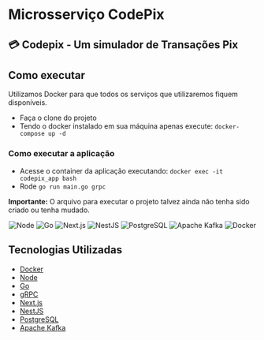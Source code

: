 # Microsserviço CodePix

## 💳 Codepix - Um simulador de Transações Pix

## Como executar

Utilizamos Docker para que todos os serviços que utilizaremos fiquem disponíveis.

- Faça o clone do projeto
- Tendo o docker instalado em sua máquina apenas execute:
`docker-compose up -d`

### Como executar a aplicação
- Acesse o container da aplicação executando: `docker exec -it codepix_app bash`
- Rode `go run main.go grpc`

**Importante:** O arquivo para executar o projeto talvez ainda não tenha sido criado ou tenha mudado.

<!-- <p align="center">
  <img src=".github/home-frontend.png" alt="Bank Interface" />
</p> -->

<p align="center">
  <img alt="Node" src="https://img.shields.io/badge/-Node.js-44475a?logo=node.js&logoColor=white" />
  <img alt="Go" src="https://img.shields.io/badge/-Go-44475a?logo=go&logoColor=white" />
  <img alt="Next.js" src="https://img.shields.io/badge/-Next.js-44475a?logo=next.js&logoColor=white" />
  <img alt="NestJS" src="https://img.shields.io/badge/-NestJS-44475a?logo=nestjs&logoColor=white" />
  <img alt="PostgreSQL" src="https://img.shields.io/badge/-PostgreSQL-44475a?logo=postgresql&logoColor=white" />
  <img alt="Apache Kafka" src="https://img.shields.io/badge/-Apache Kafka-44475a?logo=apache-kafka&logoColor=white" />
  <img alt="Docker" src="https://img.shields.io/badge/-Docker-44475a?logo=docker&logoColor=white" />
</p>

## Tecnologias Utilizadas

* [Docker](https://www.docker.com/)
* [Node](https://nodejs.org/en/)
* [Go](https://golang.org/)
* [gRPC](https://grpc.io/)
* [Next.js](https://nextjs.org/)
* [NestJS](https://nestjs.com/)
* [PostgreSQL](https://www.postgresql.org/)
* [Apache Kafka](https://kafka.apache.org/)



